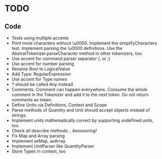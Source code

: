 # TODO

## Code

* Tests using multiple accents
* Print more characters without \u0000. Implement the simplifyCharacters test. Implement parsing the \u0000 definitions. Use the AbstratTokenizer.parseCharacter method in other tokenizers, too.
* Use accent for command parser separator (, or ;)
* Use accent for number parsing
* Rename Bool to LogicalValue
* Add Type: RegularExpression
* Use accent for Type names
* ? should be called Any instead
* Comments: Comment can happen everywhere. Consume the whole comment in the Tokenizer and add it to the next token. Do not return comments as token.
* Define Units via Definitions, Context and Scope
* Parse methods of Quantity and Unit should accept objects instead of strings.
* Implement units mathematically correct by supporting undefined units, too.
* Check all describe methods... *boooooring!*
* Fix Map and Array parsing
* Implement asMap, asArray
* Implement UnitParser like QuantityParser
* Store Types in context, too

